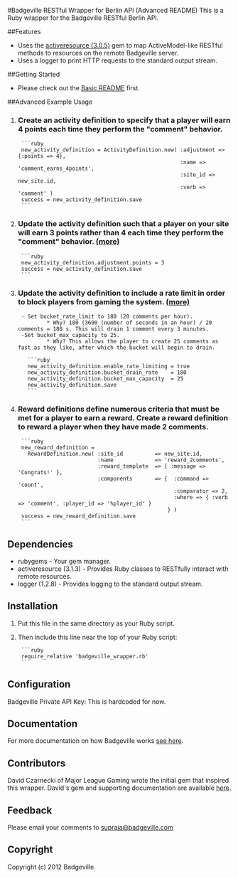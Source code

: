 #Badgeville RESTful Wrapper for Berlin API (Advanced README)
This is a Ruby wrapper for the Badgeville RESTful Berlin API.

##Features
* Uses the [activeresource (3.0.5)](http://apidock.com/rails/v3.0.5/ActiveResource/Base) gem to map ActiveModel-like RESTful methods to resources on the remote Badgeville server.
* Uses a logger to print HTTP requests to the standard output stream.

##Getting Started
* Please check out the [Basic README](https://github.com/badgeville/badgeville-ruby/blob/alpha/badgeville_wrapper_project/README.md) first.

##Advanced Example Usage

1. ### Create an activity definition to specify that a player will earn 4 points each time they perform the "comment" behavior.
        ```ruby
        new_activity_definition = ActivityDefinition.new( :adjustment => {:points => 4},
                                                          :name => 'comment_earns_4points',
                                                          :site_id => new_site.id,
                                                          :verb => 'comment' )
        success = new_activity_definition.save
        ```

2. ### Update the activity definition such that a player on your site will earn 3 points rather than 4 each time they perform the "comment" behavior. [(more)](http://rules.badgeville.com/display/doc/Creating+and+Managing+Behaviors)
        ```ruby
        new_activity_definition.adjustment.points = 3
        success = new_activity_definition.save
        ```

3. ### Update the activity definition to include a rate limit in order to block players from gaming the system. [(more)](http://rules.badgeville.com/display/doc/Creating+and+Managing+Behaviors#CreatingandManagingBehaviors-CreatingSimpleBehaviors)
        - Set bucket_rate_limit to 180 (20 comments per hour).
                * Why? 180 (3600 (number of seconds in an hour) / 20 comments = 180 s. This will drain 1 comment every 3 minutes.
        -Set bucket_max_capacity to 25.
                * Why? This allows the player to create 25 comments as fast as they like, after which the bucket will begin to drain.

          ```ruby
          new_activity_definition.enable_rate_limiting = true
          new_activity_definition.bucket_drain_rate    = 180
          new_activity_definition.bucket_max_capacity  = 25
          new_activity_definition.save
          ```

4. ### Reward definitions define numerous criteria that must be met for a player to earn a reward. Create a reward definition to reward a player when they have made 2 comments.
        ```ruby
        new_reward_definition =
          RewardDefinition.new( :site_id          => new_site.id,
                                :name             => 'reward_2comments',
                                :reward_template  => { :message => 'Congrats!' },
                                :components       => {  :command => 'count',
                                                        :comparator => 2,
                                                        :where => { :verb => 'comment', :player_id => '%player_id' }
                                                      } )
        success = new_reward_definition.save
        ```

Dependencies
-------------
* rubygems - Your gem manager.
* activeresource (3.1.3) - Provides Ruby classes to RESTfully interact with remote resources.
* logger (1.2.8) - Provides logging to the standard output stream.


Installation
-------------
1. Put this file in the same directory as your Ruby script.
2. Then include this line near the top of your Ruby script:

        ```ruby
        require_relative 'badgeville_wrapper.rb'
        ```

Configuration
-------------
Badgeville Private API Key: This is hardcoded for now.


Documentation
-------------
For more documentation on how Badgeville works [see here](http://rules.badgeville.com/).


Contributors
------------
David Czarnecki of Major League Gaming wrote the initial gem that inspired this wrapper. David's gem and supporting documentation are available [here](https://github.com/badgeville/badgeville-ruby).


Feedback
--------
Please email your comments to <supraja@badgeville.com>

Copyright
---------
Copyright (c) 2012 Badgeville.
